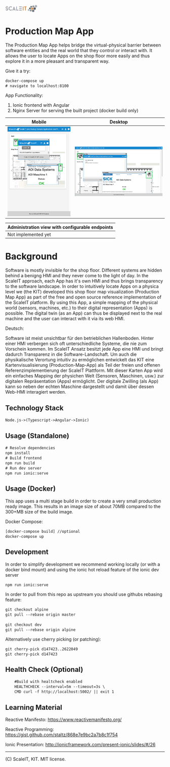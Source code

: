 <img src="https://raw.githubusercontent.com/ScaleIT-Org/media-ressources/master/logo/scaleit-logo.png" width="20%"/>

# Production Map App

The Production Map App helps bridge the virtual-physical barrier between software entities and the real world that they control or interact with. It allows the user to locate Apps on the shop floor more easily and thus explore it in a more pleasant and transparent way.

Give it a try:

    docker-compose up
    # navigate to localhost:8100

App Functionality:

1) Ionic frontend with Angular
2) Nginx Server for serving the built project (docker build only)

| Mobile        | Desktop       |
| ------------- | ------------- |
| <img src="Resources/Store/Screenshots/Mobile%20Main%20Page.png?raw=true"/> | <img src="Resources/Store/Screenshots/Desktop%20Main%20Page.png?raw=true"/> |

|Administration view with configurable endpoints|
| ------------- |
| Not implemented yet |

# Background

Software is mostly invisible for the shop floor. Different systems are hidden behind a benigng HMI and they never come to the light of day. In the ScaleIT approach, each App has it's own HMI and thus brings transparency to the software landscape. In order to intuitively locate Apps on a physica level we (the KIT) developed this shop floor map visualization (Production Map App) as part of the free and open source reference implementation of the ScaleIT platform. By using this App, a simple mapping of the physical world (sensors, machines, etc.) to their digital representation (Apps) is possible. The digital twin (as an App) can thus be displayed next to the real machine and the user can interact with it via its web HMI.

Deutsch:

Software ist meist unsichtbar für den betrieblichen Hallenboden. Hinter einer HMI verbergen sich oft unterschiedliche Systeme, die nie zum Vorschein kommen. Im ScaleIT Ansatz besitzt jede App eine HMI und bringt dadurch Transparenz in die Software-Landschaft. Um auch die physikalische Verortung intuitiv zu ermöglichen entwickelt das KIT eine Kartenvisualisierung (Production-Map-App) als Teil der freien und offenen Referenzimplementierung der ScaleIT Plattform. Mit dieser Karten App wird ein einfaches Mapping der physichen Welt (Sensoren, Maschinen, usw.) zur digitalen Repräsentation (Apps) ermöglicht. Der digitale Zwilling (als App) kann so neben der echten Maschine dargestellt und damit über dessen Web-HMI interagiert werden.

## Technology Stack
    Node.js->(Typescript->Angular->Ionic)

## Usage (Standalone)

    # Resolve dependencies
    npm install
    # Build frontend
    npm run build 
    # Run dev server
    npm run ionic:serve

## Usage (Docker)

This app uses a multi stage build in order to create a very small production ready image. This results in an image size of about 70MB compared to the 300+MB size of the build image.

Docker Compose:

    [docker-compose build] //optional
    docker-compose up
    
## Development

In order to simplify development we recommend working locally (or with a docker bind mount) and using the ionic hot reload feature of the ionic dev server

    npm run ionic:serve
    
In order to pull from this repo as upstream you should use githubs rebasing feature:

    git checkout alpine
    git pull --rebase origin master

    git checkout dev
    git pull --rebase origin alpine

Alternatively use cherry picking (or patching):

    git cherry-pick d147423..2622049
    git cherry-pick d147423
    
## Health Check (Optional)
        #Build with healtcheck enabled
        HEALTHCHECK --interval=5m --timeout=3s \
        CMD curl -f http://localhost:5002/ || exit 1
        
## Learning Material

Reactive Manifesto: https://www.reactivemanifesto.org/

Reactive Programming: https://gist.github.com/staltz/868e7e9bc2a7b8c1f754

Ionic Presentation: http://ionicframework.com/present-ionic/slides/#/26


-----

(C) ScaleIT, KIT. MIT license.
